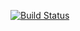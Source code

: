 [![Build Status](https://travis-ci.org/dsgoers/java-stuff.svg?branch=master)](https://travis-ci.org/dsgoers/java-stuff)